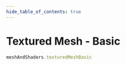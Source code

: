 ```yaml
---
hide_table_of_contents: true
---
```


# Textured Mesh - Basic

```js playground
meshAndShaders.texturedMeshBasic
```
